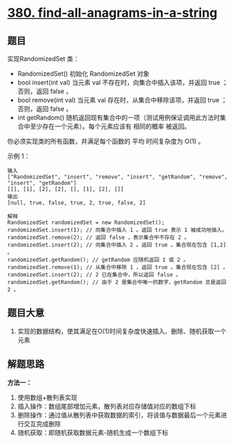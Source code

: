 # [380. find-all-anagrams-in-a-string](https://leetcode.cn/problems/insert-delete-getrandom-o1/)

## 题目
实现RandomizedSet 类：
- RandomizedSet() 初始化 RandomizedSet 对象
- bool insert(int val) 当元素 val 不存在时，向集合中插入该项，并返回 true ；否则，返回 false 。
- bool remove(int val) 当元素 val 存在时，从集合中移除该项，并返回 true ；否则，返回 false 。
- int getRandom() 随机返回现有集合中的一项（测试用例保证调用此方法时集合中至少存在一个元素）。每个元素应该有 相同的概率 被返回。<br/>

你必须实现类的所有函数，并满足每个函数的 平均 时间复杂度为 O(1) 。


示例 1：
~~~
输入
["RandomizedSet", "insert", "remove", "insert", "getRandom", "remove", "insert", "getRandom"]
[[], [1], [2], [2], [], [1], [2], []]
输出
[null, true, false, true, 2, true, false, 2]

解释
RandomizedSet randomizedSet = new RandomizedSet();
randomizedSet.insert(1); // 向集合中插入 1 。返回 true 表示 1 被成功地插入。
randomizedSet.remove(2); // 返回 false ，表示集合中不存在 2 。
randomizedSet.insert(2); // 向集合中插入 2 。返回 true 。集合现在包含 [1,2] 。
randomizedSet.getRandom(); // getRandom 应随机返回 1 或 2 。
randomizedSet.remove(1); // 从集合中移除 1 ，返回 true 。集合现在包含 [2] 。
randomizedSet.insert(2); // 2 已在集合中，所以返回 false 。
randomizedSet.getRandom(); // 由于 2 是集合中唯一的数字，getRandom 总是返回 2 。
~~~

## 题目大意

1. 实现的数据结构，使其满足在O(1)时间复杂度快速插入、删除、随机获取一个元素

## 解题思路

**方法一：**
1. 使用数组+散列表实现
2. 插入操作：数组尾部增加元素，散列表对应存储值对应的数组下标
3. 删除操作：通过值从散列表中获取数据的索引，将该值与数据最后一个元素进行交互完成删除
4. 随机获取：即随机获取数据元素-随机生成一个数组下标